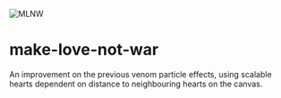 ![MLNW](https://github.com/TheAngryEnglishman/make-love-not-war/blob/main/make-love-not-war.gif)

# make-love-not-war

An improvement on the previous venom particle effects, using scalable hearts dependent on distance to neighbouring hearts on the canvas.
